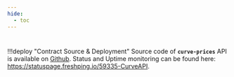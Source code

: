 ```yaml
---
hide:
  - toc
---
```


<h1></h1>

!!!deploy "Contract Source & Deployment"
    Source code of **`curve-prices`** API is available on [Github](https://github.com/curvefi/curve-api). Status and Uptime monitoring can be found here: https://statuspage.freshping.io/59335-CurveAPI.

<swagger-ui src="https://prices.curve.fi/feeds-docs/openapi.json"/>